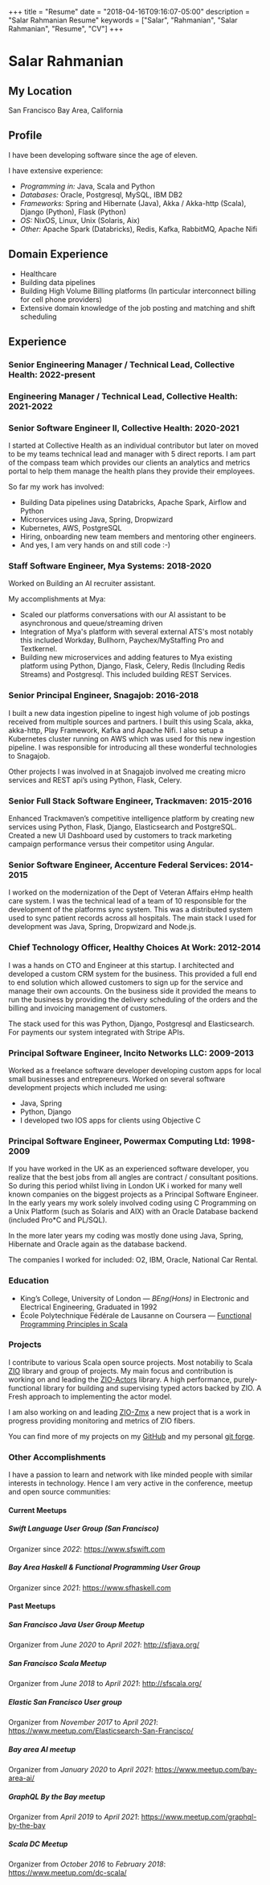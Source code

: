 +++
title = "Resume"
date = "2018-04-16T09:16:07-05:00"
description = "Salar Rahmanian Resume"
keywords = ["Salar", "Rahmanian", "Salar Rahmanian", "Resume", "CV"]
+++
# Salar Rahmanian #
## My Location ##
San Francisco Bay Area, California

## Profile ##
I have been developing software since the age of eleven. 

I have extensive experience:

- *Programming in:* Java, Scala and Python
- *Databases:* Oracle, Postgresql, MySQL, IBM DB2
- *Frameworks:* Spring and Hibernate (Java), Akka / Akka-http (Scala), Django (Python), Flask (Python)
- *OS:* NixOS, Linux, Unix (Solaris, Aix)
- *Other:* Apache Spark (Databricks), Redis, Kafka, RabbitMQ, Apache Nifi

## Domain Experience ##
- Healthcare
- Building data pipelines
- Building High Volume Billing platforms (In particular interconnect billing for cell phone providers)
- Extensive domain knowledge of the job posting and matching and shift scheduling

## Experience ##
### Senior Engineering Manager / Technical Lead, Collective Health: 2022-present ###
### Engineering Manager / Technical Lead, Collective Health: 2021-2022 ###
### Senior Software Engineer II, Collective Health: 2020-2021 ###
I started at Collective Health as an individual contributor but later on moved to be my teams technical lead and manager with 5 direct reports. I am part of the compass team which provides our clients an analytics and metrics portal to help them manage the health plans they provide their employees. 

So far my work has involved:

- Building Data pipelines using Databricks, Apache Spark, Airflow and Python
- Microservices using Java, Spring, Dropwizard
- Kubernetes, AWS, PostgreSQL
- Hiring, onboarding new team members and mentoring other engineers.
- And yes, I am very hands on and still code :-) 

### Staff Software Engineer, Mya Systems: 2018-2020 ###
Worked on Building an AI recruiter assistant.

My accomplishments at Mya:

- Scaled our platforms conversations with our AI assistant to be asynchronous and queue/streaming driven
- Integration of Mya's platform with several external ATS's most notably this included Workday, Bullhorn, Paychex/MyStaffing Pro and Textkernel.
- Building new microservices and adding features to Mya existing platform using Python, Django, Flask, Celery, Redis (Including Redis Streams) and Postgresql. This included building REST Services. 

### Senior Principal Engineer, Snagajob: 2016-2018 ###
I built a new data ingestion pipeline to ingest high volume of job postings received from multiple sources and partners. I built this using Scala, akka, akka-http, Play Framework, Kafka and Apache Nifi. I also setup a Kubernetes cluster running on AWS which was used for this new ingestion pipeline. I was responsible for introducing all these wonderful technologies to Snagajob.

Other projects I was involved in at Snagajob involved me creating micro services and REST api’s using Python, Flask, Celery.

### Senior Full Stack Software Engineer, Trackmaven: 2015-2016 ###
Enhanced Trackmaven’s competitive intelligence platform by creating new services using Python, Flask, Django, Elasticsearch and PostgreSQL. Created a new UI Dashboard used by customers to track marketing campaign performance versus their competitor using Angular.

### Senior Software Engineer, Accenture Federal Services: 2014-2015 ###
I worked on the modernization of the Dept of Veteran Affairs eHmp health care system. I was the technical lead of a team of 10 responsible for the development of the platforms sync system. This was a distributed system used to sync patient records across all hospitals. The main stack I used for development was Java, Spring, Dropwizard and Node.js.

### Chief Technology Officer, Healthy Choices At Work: 2012-2014 ###
I was a hands on CTO and Engineer at this startup. I architected and developed a custom CRM system for the business. This provided a full end to end solution which allowed customers to sign up for the service and manage their own accounts. On the business side it provided the means to run the business by providing the delivery scheduling of the orders and the billing and invoicing management of customers.

The stack used for this was Python, Django, Postgresql and Elasticsearch. For payments our system integrated with Stripe APIs. 

### Principal Software Engineer, Incito Networks LLC: 2009-2013 ###
Worked as a freelance software developer developing custom apps for local small businesses and entrepreneurs. Worked on several software development projects which included me using: 

- Java, Spring
- Python, Django
- I developed two IOS apps for clients using Objective C 

### Principal Software Engineer, Powermax Computing Ltd: 1998-2009 ###
If you have worked in the UK as an experienced software developer, you realize that the best jobs from all angles are contract / consultant positions. So during this period whilst living in London UK i worked for many well known companies on the biggest projects as a Principal Software Engineer. In the early years my work solely involved coding using  C Programming on a Unix Platform (such as Solaris and AIX) with an Oracle Database backend (included Pro*C and PL/SQL). 

In the more later years my coding was mostly done using Java, Spring, Hibernate and Oracle again as the database backend.

The companies I worked for included: O2, IBM, Oracle, National Car Rental.

### Education ###
- King’s College, University of London — *BEng(Hons)* in Electronic and Electrical Engineering, Graduated in 1992
- École Polytechnique Fédérale de Lausanne on Coursera — [Functional Programming Principles in Scala](https://www.coursera.org/account/accomplishments/verify/H5W964KAJ73Y)

### Projects ###

I contribute to various Scala open source projects. Most notabiliy to Scala [ZIO](https://zio.dev/) library and group of projects. My main focus and contribution is working on and leading the [ZIO-Actors](https://zio.github.io/zio-actors/) library. A high performance, purely-functional library for building and supervising typed actors backed by ZIO. A Fresh approach to implementing the actor model.

I am also working on and leading [ZIO-Zmx](https://github.com/zio/zio-zmx) a new project that is a work in progress providing monitoring and metrics of ZIO fibers.

You can find more of my projects on my [GitHub](https://github.com/softinio?tab=repositories) and my personal [git forge](https://git.softinio.com).

### Other Accomplishments ###

I have a passion to learn and network with like minded people with similar interests in technology. Hence I am very active in the conference, meetup and open source communities:

#### Current Meetups ####

##### Swift Language User Group (San Francisco) #####

Organizer since *2022*: <https://www.sfswift.com>

##### Bay Area Haskell & Functional Programming User Group #####

Organizer since *2021*: <https://www.sfhaskell.com>

#### Past Meetups ####

##### San Francisco Java User Group Meetup #####

Organizer from *June 2020* to *April 2021*: <http://sfjava.org/>

##### San Francisco Scala Meetup #####

Organizer from *June 2018* to *April 2021*: <http://sfscala.org/>

##### Elastic San Francisco User group #####

Organizer from *November 2017* to *April 2021*: <https://www.meetup.com/Elasticsearch-San-Francisco/>

##### Bay area AI meetup #####

Organizer from *January 2020* to *April 2021*: <https://www.meetup.com/bay-area-ai/>

##### GraphQL By the Bay meetup #####

Organizer from *April 2019* to *April 2021*: <https://www.meetup.com/graphql-by-the-bay>

##### Scala DC Meetup #####

Organizer from *October 2016* to *February 2018*: <https://www.meetup.com/dc-scala/>

